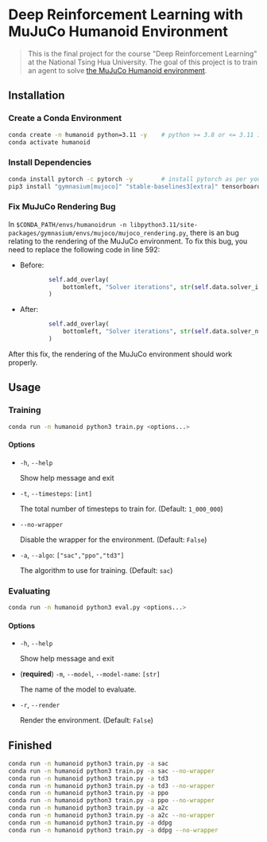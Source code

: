 # Deep Reinforcement Learning with MuJuCo Humanoid Environment

> This is the final project for the course "Deep Reinforcement Learning" at the National Tsing Hua University.
> The goal of this project is to train an agent to solve [the MuJuCo Humanoid environment](https://gymnasium.farama.org/main/environments/mujoco/humanoid/).

## Installation

### Create a Conda Environment

```bash
conda create -n humanoid python=3.11 -y    # python >= 3.8 or <= 3.11 is required
conda activate humanoid
```

### Install Dependencies

```bash
conda install pytorch -c pytorch -y        # install pytorch as per your operating system
pip3 install "gymnasium[mujoco]" "stable-baselines3[extra]" tensorboard numpy
```

### Fix MuJuCo Rendering Bug

In `$CONDA_PATH/envs/humanoidrun -n libpython3.11/site-packages/gymnasium/envs/mujoco/mujoco_rendering.py`, there is an bug relating to the rendering of the MuJuCo environment.
To fix this bug, you need to replace the following code in line 592:

- Before:
    ```python
            self.add_overlay(
                bottomleft, "Solver iterations", str(self.data.solver_iter + 1)
            )
    ```

- After:
    ```python
            self.add_overlay(
                bottomleft, "Solver iterations", str(self.data.solver_niter + 1)
            )
    ```

After this fix, the rendering of the MuJuCo environment should work properly.

## Usage

### Training

```bash
conda run -n humanoid python3 train.py <options...>
```

#### Options

- `-h`, `--help`

    Show help message and exit

- `-t`, `--timesteps`: `[int]`
                    
    The total number of timesteps to train for. (Default: `1_000_000`)

- `--no-wrapper`

    Disable the wrapper for the environment. (Default: `False`)

- `-a`, `--algo`: `["sac","ppo","td3"]`

    The algorithm to use for training. (Default: `sac`)

### Evaluating

```bash
conda run -n humanoid python3 eval.py <options...>
```

#### Options

- `-h`, `--help`

    Show help message and exit

- (**required**) `-m`, `--model`, `--model-name`: `[str]`

    The name of the model to evaluate.

- `-r`, `--render`

     Render the environment. (Default: `False`)

## Finished

```bash
conda run -n humanoid python3 train.py -a sac
conda run -n humanoid python3 train.py -a sac --no-wrapper
conda run -n humanoid python3 train.py -a td3
conda run -n humanoid python3 train.py -a td3 --no-wrapper
conda run -n humanoid python3 train.py -a ppo
conda run -n humanoid python3 train.py -a ppo --no-wrapper
conda run -n humanoid python3 train.py -a a2c
conda run -n humanoid python3 train.py -a a2c --no-wrapper
conda run -n humanoid python3 train.py -a ddpg
conda run -n humanoid python3 train.py -a ddpg --no-wrapper
```

